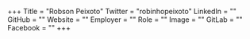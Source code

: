 +++
Title = "Robson Peixoto"
Twitter = "robinhopeixoto"
LinkedIn = ""
GitHub = ""
Website = ""
Employer = ""
Role = ""
Image = ""
GitLab = ""
Facebook = ""
+++
